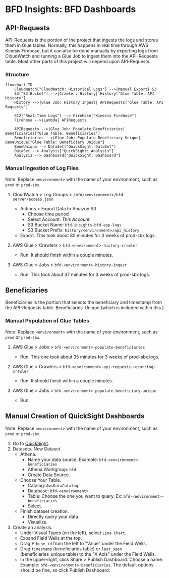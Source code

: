 # BFD Insights: BFD Dashboards

## API-Requests

API-Requests is the portion of the project that ingests the logs and stores them in Glue tables. Normally, this happens in real time through AWS Kinesis Firehose, but it can also be done manually by exporting logs from CloudWatch and running a Glue Job to ingest them into the API-Requests table. Most other parts of this project will depend upon API-Requests.

### Structure

```mermaid
flowchart TD
    CloudWatch["CloudWatch: Historical Logs"] -->|Manual Export| S3
    S3["S3 Bucket"] -->|Crawler: History| History["Glue Table: API History"]
    History -->|Glue Job: History Ingest| APIRequests["Glue Table: API Requests"]

    EC2["Real-Time Logs"] --> Firehose["Kinesis Firehose"]
    Firehose -->|Lambda| APIRequests

    APIRequests -->|Glue Job: Populate Beneficiaries| Beneficiaries["Glue Table: Beneficiaries"]
    Beneficiaries -->|Glue Job: Populate Beneficiary Unique| BeneUnique["Glue Table: Beneficiary Unique"]
    BeneUnique --> DataSet["QuickSight: DataSet"]
    DataSet --> Analysis["QuickSight: Analysis"]
    Analysis --> Dashboard["QuickSight: Dashboard"]
```

### Manual Ingestion of Log Files

Note: Replace `<environment>` with the name of your environment, such as `prod` or `prod-sbx`.

1. CloudWatch > Log Groups > `/bfd/<environment>/bfd-server/access.json`
    - Actions > Export Data to Amazon S3
        - Choose time period
        - Select Account: *This Account*
        - S3 Bucket Name: `bfd-insights-bfd-app-logs`
        - S3 Bucket Prefix: `history/<environment>/api_history`
    - Export. This took about 80 minutes for 3 weeks of prod-sbx logs.

2. AWS Glue > Crawlers > `bfd-<environment>-history-crawler`
    - Run. It should finish within a couple minutes.

3. AWS Glue > Jobs > `bfd-<environment>-history-ingest`
    - Run. This took about 37 minutes for 3 weeks of prod-sbx logs.


## Beneficiaries

Beneficiaries is the portion that selects the beneficiary and timestamp from the API-Requests table. Beneficiaries-Unique (which is included within this )

### Manual Population of Glue Tables

Note: Replace `<environment>` with the name of your environment, such as `prod` or `prod-sbx`.

1. AWS Glue > Jobs > `bfd-<environment>-populate-beneficiaries`
    - Run. This one took about 35 minutes for 3 weeks of prod-sbx logs.

2. AWS Glue > Crawlers > `bfd-<environment>-api-requests-recurring-crawler`
    - Run. It should finish within a couple minutes.

3. AWS Glue > Jobs > `bfd-<environment>-populate-beneficiary-unique`
    - Run.


## Manual Creation of QuickSight Dashboards

Note: Replace `<environment>` with the name of your environment, such as `prod` or `prod-sbx`.

1. Go to [QuickSight](https://us-east-1.quicksight.aws.amazon.com/).
2. Datasets. New Dataset.
    - Athena.
        - Name your data source. Example: `bfd-<environment>-beneficiaries`
        - Athena Workgroup: `bfd`
        - Create Data Source.
    - Choose Your Table.
        - Catalog: `AwsDataCatalog`
        - Database: `bfd-<environment>`
        - Table: Choose the one you want to query. Ex: `bfd-<environment>-beneficiaries`
        - Select.
    - Finish dataset creation.
        - Directly query your data.
        - Visualize.
3. Create an analysis.
    - Under Visual Types (on the left), select `Line Chart`.
    - Expand Field Wells at the top.
    - Drag `# bene_id` from the left to "Value" under the Field Wells.
    - Drag `timestamp` (beneficiaries table) or `last_seen` (beneficiaries_unique table) to the "X Axis" under the Field Wells.
    - In the upper-right, click Share > Publish Dashboard. Choose a name. Example: `bfd-<environment>-beneficiaries`. The default options should be fine, so click Publish Dashboard.
